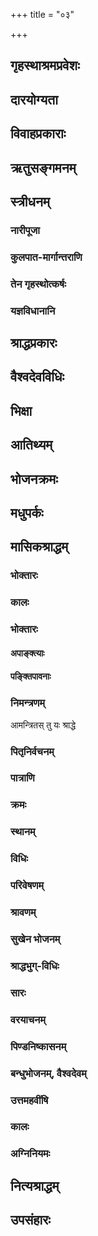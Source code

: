 +++
title = "०३"

+++

## गृहस्थाश्रमप्रवेशः
<div class="js_include " url="/kalpAntaram/smRtiH/manuH/vishvAsa_prastutiH/03/001_ShaTtriMshad-Abdika~n_charyam.md"  newLevelForH1="4" title="None" > </div>


<div class="js_include " url="/kalpAntaram/smRtiH/manuH/vishvAsa_prastutiH/03/002_vedAn_adhItya.md"  newLevelForH1="4" title="None" > </div>


<div class="js_include " url="/kalpAntaram/smRtiH/manuH/vishvAsa_prastutiH/03/003_tam_pratItam.md"  newLevelForH1="4" title="None" > </div>


<div class="js_include " url="/kalpAntaram/smRtiH/manuH/vishvAsa_prastutiH/03/004_guruNAnumataH_snAtvA.md"  newLevelForH1="4" title="None" > </div>


## दारयोग्यता
<div class="js_include " url="/kalpAntaram/smRtiH/manuH/vishvAsa_prastutiH/03/005_asapiNDA_cha.md"  newLevelForH1="4" title="None" > </div>


<div class="js_include " url="/kalpAntaram/smRtiH/manuH/vishvAsa_prastutiH/03/006_mahAnty_api.md"  newLevelForH1="4" title="None" > </div>


<div class="js_include " url="/kalpAntaram/smRtiH/manuH/vishvAsa_prastutiH/03/007_hIna-kriyan_niSh-puruSham.md"  newLevelForH1="4" title="None" > </div>


<div class="js_include " url="/kalpAntaram/smRtiH/manuH/vishvAsa_prastutiH/03/008_nodvahet_kapilAm.md"  newLevelForH1="4" title="None" > </div>


<div class="js_include " url="/kalpAntaram/smRtiH/manuH/vishvAsa_prastutiH/03/009_narxa-vRxa-nadI-nAmnIn_nA-ntya-parvata-nAmikAm.md"  newLevelForH1="4" title="None" > </div>


<div class="js_include " url="/kalpAntaram/smRtiH/manuH/vishvAsa_prastutiH/03/010_avyangAngIM_saumya-nAmnIm.md"  newLevelForH1="4" title="None" > </div>


<div class="js_include " url="/kalpAntaram/smRtiH/manuH/vishvAsa_prastutiH/03/011_yasyAs_tu.md"  newLevelForH1="4" title="None" > </div>


<div class="js_include " url="/kalpAntaram/smRtiH/manuH/vishvAsa_prastutiH/03/012_savarNAgre_dvijAtInAm.md"  newLevelForH1="4" title="None" > </div>


<div class="js_include " url="/kalpAntaram/smRtiH/manuH/vishvAsa_prastutiH/03/013_shUdraiva_bhAryA.md"  newLevelForH1="4" title="None" > </div>


<div class="js_include " url="/kalpAntaram/smRtiH/manuH/vishvAsa_prastutiH/03/014_na_brAhmaNa-xatriyayor.md"  newLevelForH1="4" title="None" > </div>


<div class="js_include " url="/kalpAntaram/smRtiH/manuH/vishvAsa_prastutiH/03/015_hInajAti-striyam_mohAd.md"  newLevelForH1="4" title="None" > </div>


<div class="js_include " url="/kalpAntaram/smRtiH/manuH/vishvAsa_prastutiH/03/016_shUdrAvedI_pataty.md"  newLevelForH1="4" title="None" > </div>


<div class="js_include " url="/kalpAntaram/smRtiH/manuH/vishvAsa_prastutiH/03/017_shUdrAM_shayanam.md"  newLevelForH1="4" title="None" > </div>


<div class="js_include " url="/kalpAntaram/smRtiH/manuH/vishvAsa_prastutiH/03/018_daiva-pitryAtitheyAni_tat-pradhAnAni.md"  newLevelForH1="4" title="None" > </div>


<div class="js_include " url="/kalpAntaram/smRtiH/manuH/vishvAsa_prastutiH/03/019_vRShalIphena-pItasya_niHshvAsopahatasya.md"  newLevelForH1="4" title="None" > </div>


## विवाहप्रकाराः
<div class="js_include " url="/kalpAntaram/smRtiH/manuH/vishvAsa_prastutiH/03/020_chaturNAm_api.md"  newLevelForH1="4" title="None" > </div>


<div class="js_include " url="/kalpAntaram/smRtiH/manuH/vishvAsa_prastutiH/03/021_brAhmo_daivas.md"  newLevelForH1="4" title="None" > </div>


<div class="js_include " url="/kalpAntaram/smRtiH/manuH/vishvAsa_prastutiH/03/022_yo_yasya.md"  newLevelForH1="4" title="None" > </div>


<div class="js_include " url="/kalpAntaram/smRtiH/manuH/vishvAsa_prastutiH/03/023_ShaD_AnupUrvyA.md"  newLevelForH1="4" title="None" > </div>


<div class="js_include " url="/kalpAntaram/smRtiH/manuH/vishvAsa_prastutiH/03/024_chaturo_brAhmaNasyAdyAn.md"  newLevelForH1="4" title="None" > </div>


<div class="js_include " url="/kalpAntaram/smRtiH/manuH/vishvAsa_prastutiH/03/025_panchAnAn_tu.md"  newLevelForH1="4" title="None" > </div>


<div class="js_include " url="/kalpAntaram/smRtiH/manuH/vishvAsa_prastutiH/03/026_pRthak_pRthag.md"  newLevelForH1="4" title="None" > </div>


<div class="js_include " url="/kalpAntaram/smRtiH/manuH/vishvAsa_prastutiH/03/027_AchChAdya_chA-rchayitvA.md"  newLevelForH1="4" title="None" > </div>


<div class="js_include " url="/kalpAntaram/smRtiH/manuH/vishvAsa_prastutiH/03/028_yajne_tu.md"  newLevelForH1="4" title="None" > </div>


<div class="js_include " url="/kalpAntaram/smRtiH/manuH/vishvAsa_prastutiH/03/029_eka~N_gomithunam.md"  newLevelForH1="4" title="None" > </div>


<div class="js_include " url="/kalpAntaram/smRtiH/manuH/vishvAsa_prastutiH/03/030_sahobhau_charatAm.md"  newLevelForH1="4" title="None" > </div>


<div class="js_include " url="/kalpAntaram/smRtiH/manuH/vishvAsa_prastutiH/03/031_jnAtibhyo_draviNam.md"  newLevelForH1="4" title="None" > </div>


<div class="js_include " url="/kalpAntaram/smRtiH/manuH/vishvAsa_prastutiH/03/032_ichChayAnyonyasaMyogaH_kanyAyAsh.md"  newLevelForH1="4" title="None" > </div>


<div class="js_include " url="/kalpAntaram/smRtiH/manuH/vishvAsa_prastutiH/03/033_hatvA_ChittvA.md"  newLevelForH1="4" title="None" > </div>


<div class="js_include " url="/kalpAntaram/smRtiH/manuH/vishvAsa_prastutiH/03/034_suptAm_mattAm.md"  newLevelForH1="4" title="None" > </div>


<div class="js_include " url="/kalpAntaram/smRtiH/manuH/vishvAsa_prastutiH/03/035_adbhir_eva.md"  newLevelForH1="4" title="None" > </div>


<div class="js_include " url="/kalpAntaram/smRtiH/manuH/vishvAsa_prastutiH/03/036_yo_yasyaiShAm.md"  newLevelForH1="4" title="None" > </div>


<div class="js_include " url="/kalpAntaram/smRtiH/manuH/vishvAsa_prastutiH/03/037_dasha_pUrvAn.md"  newLevelForH1="4" title="None" > </div>


<div class="js_include " url="/kalpAntaram/smRtiH/manuH/vishvAsa_prastutiH/03/038_daivoDhAjaH_sutash.md"  newLevelForH1="4" title="None" > </div>


<div class="js_include " url="/kalpAntaram/smRtiH/manuH/vishvAsa_prastutiH/03/039_brAhmAdiShu_vivAheShu.md"  newLevelForH1="4" title="None" > </div>


<div class="js_include " url="/kalpAntaram/smRtiH/manuH/vishvAsa_prastutiH/03/040_rUpa-sattva-guNopetA_dhanavanto.md"  newLevelForH1="4" title="None" > </div>


<div class="js_include " url="/kalpAntaram/smRtiH/manuH/vishvAsa_prastutiH/03/041_itareShu_tu.md"  newLevelForH1="4" title="None" > </div>


<div class="js_include " url="/kalpAntaram/smRtiH/manuH/vishvAsa_prastutiH/03/042_aninditaiH_strIvivAhair.md"  newLevelForH1="4" title="None" > </div>


<div class="js_include " url="/kalpAntaram/smRtiH/manuH/vishvAsa_prastutiH/03/043_pANigrahaNasaMskAraH_sa-varNAsUpadishyate.md"  newLevelForH1="4" title="None" > </div>


<div class="js_include " url="/kalpAntaram/smRtiH/manuH/vishvAsa_prastutiH/03/044_sharaH_xatriyayA.md"  newLevelForH1="4" title="None" > </div>


## ऋतुसङ्गमनम्
<div class="js_include " url="/kalpAntaram/smRtiH/manuH/vishvAsa_prastutiH/03/045_RtukAlAbhigAmI_syAt.md"  newLevelForH1="4" title="None" > </div>


<div class="js_include " url="/kalpAntaram/smRtiH/manuH/vishvAsa_prastutiH/03/046_RtuH_svAbhAvikaH.md"  newLevelForH1="4" title="None" > </div>


<div class="js_include " url="/kalpAntaram/smRtiH/manuH/vishvAsa_prastutiH/03/047_tAsAm_AdyAsh.md"  newLevelForH1="4" title="None" > </div>


<div class="js_include " url="/kalpAntaram/smRtiH/manuH/vishvAsa_prastutiH/03/048_yugmAsu_putrA.md"  newLevelForH1="4" title="None" > </div>


<div class="js_include " url="/kalpAntaram/smRtiH/manuH/vishvAsa_prastutiH/03/049_pumAn_puMso.md"  newLevelForH1="4" title="None" > </div>


<div class="js_include " url="/kalpAntaram/smRtiH/manuH/vishvAsa_prastutiH/03/050_nindyAsv_aShTAsu.md"  newLevelForH1="4" title="None" > </div>


## स्त्रीधनम्
<div class="js_include " url="/kalpAntaram/smRtiH/manuH/vishvAsa_prastutiH/03/051_na_kanyAyAH.md"  newLevelForH1="4" title="None" > </div>


<div class="js_include " url="/kalpAntaram/smRtiH/manuH/vishvAsa_prastutiH/03/052_strIdhanAni_tu.md"  newLevelForH1="4" title="None" > </div>


<div class="js_include " url="/kalpAntaram/smRtiH/manuH/vishvAsa_prastutiH/03/053_ArShe_gomithunam.md"  newLevelForH1="4" title="None" > </div>


<div class="js_include " url="/kalpAntaram/smRtiH/manuH/vishvAsa_prastutiH/03/054_yAsAn_nAdadate.md"  newLevelForH1="4" title="None" > </div>


### नारीपूजा
<div class="js_include " url="/kalpAntaram/smRtiH/manuH/vishvAsa_prastutiH/03/055_pitRbhir_bhrAtRbhish.md"  newLevelForH1="4" title="None" > </div>


<div class="js_include " url="/kalpAntaram/smRtiH/manuH/vishvAsa_prastutiH/03/056_yatra_nAryas.md"  newLevelForH1="4" title="None" > </div>


<div class="js_include " url="/kalpAntaram/smRtiH/manuH/vishvAsa_prastutiH/03/057_10.md"  newLevelForH1="4" title="None" > </div>


<div class="js_include " url="/kalpAntaram/smRtiH/manuH/vishvAsa_prastutiH/03/058_jAmayo_yAni.md"  newLevelForH1="4" title="None" > </div>


<div class="js_include " url="/kalpAntaram/smRtiH/manuH/vishvAsa_prastutiH/03/059_tasmAd_etAH.md"  newLevelForH1="4" title="None" > </div>


<div class="js_include " url="/kalpAntaram/smRtiH/manuH/vishvAsa_prastutiH/03/060_santuShTo_bhAryayA.md"  newLevelForH1="4" title="None" > </div>


<div class="js_include " url="/kalpAntaram/smRtiH/manuH/vishvAsa_prastutiH/03/061_yadi_hi.md"  newLevelForH1="4" title="None" > </div>


<div class="js_include " url="/kalpAntaram/smRtiH/manuH/vishvAsa_prastutiH/03/062_striyAn_tu.md"  newLevelForH1="4" title="None" > </div>


### कुलपात-मार्गान्तराणि
<div class="js_include " url="/kalpAntaram/smRtiH/manuH/vishvAsa_prastutiH/03/063_ku-vivAhaiH_kriyA-lopair.md"  newLevelForH1="4" title="None" > </div>


<div class="js_include " url="/kalpAntaram/smRtiH/manuH/vishvAsa_prastutiH/03/064_shilpena_vyavahAreNa.md"  newLevelForH1="4" title="None" > </div>


<div class="js_include " url="/kalpAntaram/smRtiH/manuH/vishvAsa_prastutiH/03/065_ayAjyayAjanaish_chaiva.md"  newLevelForH1="4" title="None" > </div>


<div class="js_include " url="/kalpAntaram/smRtiH/manuH/vishvAsa_prastutiH/03/066_mantratas_tu.md"  newLevelForH1="4" title="None" > </div>


<div class="js_include " url="/kalpAntaram/smRtiH/manuH/vishvAsa_prastutiH/03/067_itaH_shlokasankhyAbhedo.md"  newLevelForH1="4" title="None" > </div>


<div class="js_include " url="/kalpAntaram/smRtiH/manuH/vishvAsa_prastutiH/03/068_pancha_sUnA.md"  newLevelForH1="4" title="None" > </div>


<div class="js_include " url="/kalpAntaram/smRtiH/manuH/vishvAsa_prastutiH/03/069_tAsA~N_krameNa.md"  newLevelForH1="4" title="None" > </div>


<div class="js_include " url="/kalpAntaram/smRtiH/manuH/vishvAsa_prastutiH/03/070_adhyApanam_brahmayajnaH.md"  newLevelForH1="4" title="None" > </div>


<div class="js_include " url="/kalpAntaram/smRtiH/manuH/vishvAsa_prastutiH/03/071_panchaitAn_yo.md"  newLevelForH1="4" title="None" > </div>


<div class="js_include " url="/kalpAntaram/smRtiH/manuH/vishvAsa_prastutiH/03/072_devatAtithi-bhRtyAnAm_pitRRNAm.md"  newLevelForH1="4" title="None" > </div>


<div class="js_include " url="/kalpAntaram/smRtiH/manuH/vishvAsa_prastutiH/03/073_ahuta~n_cha.md"  newLevelForH1="4" title="None" > </div>


<div class="js_include " url="/kalpAntaram/smRtiH/manuH/vishvAsa_prastutiH/03/074_japo.ahuto.md"  newLevelForH1="4" title="None" > </div>


<div class="js_include " url="/kalpAntaram/smRtiH/manuH/vishvAsa_prastutiH/03/075_svAdhyAye_nityayuktaH.md"  newLevelForH1="4" title="None" > </div>


### तेन गृहस्थोत्कर्षः
<div class="js_include " url="/kalpAntaram/smRtiH/manuH/vishvAsa_prastutiH/03/076_agnau_prAstAhutiH.md"  newLevelForH1="4" title="None" > </div>


<div class="js_include " url="/kalpAntaram/smRtiH/manuH/vishvAsa_prastutiH/03/077_yathA_vAyum.md"  newLevelForH1="4" title="None" > </div>


<div class="js_include " url="/kalpAntaram/smRtiH/manuH/vishvAsa_prastutiH/03/078_yasmAt_trayo.md"  newLevelForH1="4" title="None" > </div>


<div class="js_include " url="/kalpAntaram/smRtiH/manuH/vishvAsa_prastutiH/03/079_sa_sandhAryaH.md"  newLevelForH1="4" title="None" > </div>


### यज्ञविधानानि
<div class="js_include " url="/kalpAntaram/smRtiH/manuH/vishvAsa_prastutiH/03/080_RShayaH_pitaro.md"  newLevelForH1="4" title="None" > </div>


<div class="js_include " url="/kalpAntaram/smRtiH/manuH/vishvAsa_prastutiH/03/081_svAdhyAyenA-rchayetarShIn_homair.md"  newLevelForH1="4" title="None" > </div>


## श्राद्धप्रकारः
<div class="js_include " url="/kalpAntaram/smRtiH/manuH/vishvAsa_prastutiH/03/082_kuryAd_ahar-ahaH.md"  newLevelForH1="4" title="None" > </div>


<div class="js_include " url="/kalpAntaram/smRtiH/manuH/vishvAsa_prastutiH/03/083_ekam_apy.md"  newLevelForH1="4" title="None" > </div>


## वैश्वदेवविधिः
<div class="js_include " url="/kalpAntaram/smRtiH/manuH/vishvAsa_prastutiH/03/084_vaishvadevasya_siddhasya.md"  newLevelForH1="4" title="None" > </div>


<div class="js_include " url="/kalpAntaram/smRtiH/manuH/vishvAsa_prastutiH/03/085_agneH_somasya.md"  newLevelForH1="4" title="None" > </div>


<div class="js_include " url="/kalpAntaram/smRtiH/manuH/vishvAsa_prastutiH/03/086_kuhvai_chaivA-numatyai.md"  newLevelForH1="4" title="None" > </div>


<div class="js_include " url="/kalpAntaram/smRtiH/manuH/vishvAsa_prastutiH/03/087_evaM_samyag.md"  newLevelForH1="4" title="None" > </div>


<div class="js_include " url="/kalpAntaram/smRtiH/manuH/vishvAsa_prastutiH/03/088_marudbhya_iti.md"  newLevelForH1="4" title="None" > </div>


<div class="js_include " url="/kalpAntaram/smRtiH/manuH/vishvAsa_prastutiH/03/089_uchChIrShake_shriyai.md"  newLevelForH1="4" title="None" > </div>


<div class="js_include " url="/kalpAntaram/smRtiH/manuH/vishvAsa_prastutiH/03/090_vishvebhyash_chaiva.md"  newLevelForH1="4" title="None" > </div>


<div class="js_include " url="/kalpAntaram/smRtiH/manuH/vishvAsa_prastutiH/03/091_pRShThavAstuni_kurvIta.md"  newLevelForH1="4" title="None" > </div>


<div class="js_include " url="/kalpAntaram/smRtiH/manuH/vishvAsa_prastutiH/03/092_shUnA~n_cha.md"  newLevelForH1="4" title="None" > </div>


<div class="js_include " url="/kalpAntaram/smRtiH/manuH/vishvAsa_prastutiH/03/093_evaM_yaH.md"  newLevelForH1="4" title="None" > </div>


## भिक्षा
<div class="js_include " url="/kalpAntaram/smRtiH/manuH/vishvAsa_prastutiH/03/094_kRtvaitad_balikarmaivam.md"  newLevelForH1="4" title="None" > </div>


<div class="js_include " url="/kalpAntaram/smRtiH/manuH/vishvAsa_prastutiH/03/095_yat_puNyaphalam.md"  newLevelForH1="4" title="None" > </div>


<div class="js_include " url="/kalpAntaram/smRtiH/manuH/vishvAsa_prastutiH/03/096_bhixAm_apy.md"  newLevelForH1="4" title="None" > </div>


<div class="js_include " url="/kalpAntaram/smRtiH/manuH/vishvAsa_prastutiH/03/097_nashyanti_havya-kavyAni.md"  newLevelForH1="4" title="None" > </div>


<div class="js_include " url="/kalpAntaram/smRtiH/manuH/vishvAsa_prastutiH/03/098_vidyA-tapaH-samRddheShu_hutam.md"  newLevelForH1="4" title="None" > </div>


<div class="js_include " url="/kalpAntaram/smRtiH/manuH/vishvAsa_prastutiH/03/099_samprAptAya_tv.md"  newLevelForH1="4" title="None" > </div>


<div class="js_include " url="/kalpAntaram/smRtiH/manuH/vishvAsa_prastutiH/03/100_shilAn_apy.md"  newLevelForH1="4" title="None" > </div>


<div class="js_include " url="/kalpAntaram/smRtiH/manuH/vishvAsa_prastutiH/03/101_tRNAni_bhUmir.md"  newLevelForH1="4" title="None" > </div>


## आतिथ्यम्
<div class="js_include " url="/kalpAntaram/smRtiH/manuH/vishvAsa_prastutiH/03/102_ekarAtran_tu.md"  newLevelForH1="4" title="None" > </div>


<div class="js_include " url="/kalpAntaram/smRtiH/manuH/vishvAsa_prastutiH/03/103_naikagrAmINam_atithim.md"  newLevelForH1="4" title="None" > </div>


<div class="js_include " url="/kalpAntaram/smRtiH/manuH/vishvAsa_prastutiH/03/104_upAsate_ye.md"  newLevelForH1="4" title="None" > </div>


<div class="js_include " url="/kalpAntaram/smRtiH/manuH/vishvAsa_prastutiH/03/105_apraNodyo.atithiH.md"  newLevelForH1="4" title="None" > </div>


<div class="js_include " url="/kalpAntaram/smRtiH/manuH/vishvAsa_prastutiH/03/106_na_vai.md"  newLevelForH1="4" title="None" > </div>


<div class="js_include " url="/kalpAntaram/smRtiH/manuH/vishvAsa_prastutiH/03/107_AsanAvasathau_shayyAm.md"  newLevelForH1="4" title="None" > </div>


<div class="js_include " url="/kalpAntaram/smRtiH/manuH/vishvAsa_prastutiH/03/108_vaishvadeve_tu.md"  newLevelForH1="4" title="None" > </div>


<div class="js_include " url="/kalpAntaram/smRtiH/manuH/vishvAsa_prastutiH/03/109_na_bhojanArtham.md"  newLevelForH1="4" title="None" > </div>


<div class="js_include " url="/kalpAntaram/smRtiH/manuH/vishvAsa_prastutiH/03/110_na_brAhmaNasya.md"  newLevelForH1="4" title="None" > </div>


<div class="js_include " url="/kalpAntaram/smRtiH/manuH/vishvAsa_prastutiH/03/111_yadi_tv.md"  newLevelForH1="4" title="None" > </div>


<div class="js_include " url="/kalpAntaram/smRtiH/manuH/vishvAsa_prastutiH/03/112_vaishya-shUdrAv_api.md"  newLevelForH1="4" title="None" > </div>


## भोजनक्रमः
<div class="js_include " url="/kalpAntaram/smRtiH/manuH/vishvAsa_prastutiH/03/113_itarAn_api.md"  newLevelForH1="4" title="None" > </div>


<div class="js_include " url="/kalpAntaram/smRtiH/manuH/vishvAsa_prastutiH/03/114_suvAsinIH_kumArIsh.md"  newLevelForH1="4" title="None" > </div>


<div class="js_include " url="/kalpAntaram/smRtiH/manuH/vishvAsa_prastutiH/03/115_adattvA_tu.md"  newLevelForH1="4" title="None" > </div>


<div class="js_include " url="/kalpAntaram/smRtiH/manuH/vishvAsa_prastutiH/03/116_bhuktavatsv_atha.md"  newLevelForH1="4" title="None" > </div>


<div class="js_include " url="/kalpAntaram/smRtiH/manuH/vishvAsa_prastutiH/03/117_devAn_RShIn.md"  newLevelForH1="4" title="None" > </div>


<div class="js_include " url="/kalpAntaram/smRtiH/manuH/vishvAsa_prastutiH/03/118_aghaM_sa.md"  newLevelForH1="4" title="None" > </div>


## मधुपर्कः
<div class="js_include " url="/kalpAntaram/smRtiH/manuH/vishvAsa_prastutiH/03/119_rAjartvik-snAtaka-gurUn_priya-shvashura-mAtulAn.md"  newLevelForH1="4" title="None" > </div>


<div class="js_include " url="/kalpAntaram/smRtiH/manuH/vishvAsa_prastutiH/03/120_rAjA_cha.md"  newLevelForH1="4" title="None" > </div>


<div class="js_include " url="/kalpAntaram/smRtiH/manuH/vishvAsa_prastutiH/03/121_sAyan_tv.md"  newLevelForH1="4" title="None" > </div>


## मासिकश्राद्धम्
<div class="js_include " url="/kalpAntaram/smRtiH/manuH/vishvAsa_prastutiH/03/122_pitRyajnan_tu.md"  newLevelForH1="4" title="None" > </div>


<div class="js_include " url="/kalpAntaram/smRtiH/manuH/vishvAsa_prastutiH/03/123_pitRRNAm_mAsikam.md"  newLevelForH1="4" title="None" > </div>


### भोक्तारः
<div class="js_include " url="/kalpAntaram/smRtiH/manuH/vishvAsa_prastutiH/03/124_tatra_ye.md"  newLevelForH1="4" title="None" > </div>


<div class="js_include " url="/kalpAntaram/smRtiH/manuH/vishvAsa_prastutiH/03/125_dvau_daive.md"  newLevelForH1="4" title="None" > </div>


<div class="js_include " url="/kalpAntaram/smRtiH/manuH/vishvAsa_prastutiH/03/126_satkriyAn_desha-kAlau.md"  newLevelForH1="4" title="None" > </div>


### कालः
<div class="js_include " url="/kalpAntaram/smRtiH/manuH/vishvAsa_prastutiH/03/127_prathitA_pretakRtyaiShA.md"  newLevelForH1="4" title="None" > </div>


### भोक्तारः
<div class="js_include " url="/kalpAntaram/smRtiH/manuH/vishvAsa_prastutiH/03/128_shrotriyAyaiva_deyAni.md"  newLevelForH1="4" title="None" > </div>


<div class="js_include " url="/kalpAntaram/smRtiH/manuH/vishvAsa_prastutiH/03/129_ekaikam_api.md"  newLevelForH1="4" title="None" > </div>


<div class="js_include " url="/kalpAntaram/smRtiH/manuH/vishvAsa_prastutiH/03/130_dUrAd_eva.md"  newLevelForH1="4" title="None" > </div>


<div class="js_include " url="/kalpAntaram/smRtiH/manuH/vishvAsa_prastutiH/03/131_sahasraM_hi.md"  newLevelForH1="4" title="None" > </div>


<div class="js_include " url="/kalpAntaram/smRtiH/manuH/vishvAsa_prastutiH/03/132_jnAnotkRShTAya_deyAni.md"  newLevelForH1="4" title="None" > </div>


<div class="js_include " url="/kalpAntaram/smRtiH/manuH/vishvAsa_prastutiH/03/133_yAvato_grasate.md"  newLevelForH1="4" title="None" > </div>


<div class="js_include " url="/kalpAntaram/smRtiH/manuH/vishvAsa_prastutiH/03/134_jnAnaniShThA_dvijAH.md"  newLevelForH1="4" title="None" > </div>


<div class="js_include " url="/kalpAntaram/smRtiH/manuH/vishvAsa_prastutiH/03/135_jnAnaniShTheShu_kavyAni.md"  newLevelForH1="4" title="None" > </div>


<div class="js_include " url="/kalpAntaram/smRtiH/manuH/vishvAsa_prastutiH/03/136_ashrotriyaH_pitA.md"  newLevelForH1="4" title="None" > </div>


<div class="js_include " url="/kalpAntaram/smRtiH/manuH/vishvAsa_prastutiH/03/137_jyAyAMsam_anayor.md"  newLevelForH1="4" title="None" > </div>


<div class="js_include " url="/kalpAntaram/smRtiH/manuH/vishvAsa_prastutiH/03/138_na_shrAddhe.md"  newLevelForH1="4" title="None" > </div>


<div class="js_include " url="/kalpAntaram/smRtiH/manuH/vishvAsa_prastutiH/03/139_yasya_mitra-pradhAnAni.md"  newLevelForH1="4" title="None" > </div>


<div class="js_include " url="/kalpAntaram/smRtiH/manuH/vishvAsa_prastutiH/03/140_yaH_sangatAni.md"  newLevelForH1="4" title="None" > </div>


<div class="js_include " url="/kalpAntaram/smRtiH/manuH/vishvAsa_prastutiH/03/141_sambhojAni_sAbhihitA.md"  newLevelForH1="4" title="None" > </div>


<div class="js_include " url="/kalpAntaram/smRtiH/manuH/vishvAsa_prastutiH/03/142_yatheriNe_bIjam.md"  newLevelForH1="4" title="None" > </div>


<div class="js_include " url="/kalpAntaram/smRtiH/manuH/vishvAsa_prastutiH/03/143_dAtRRn_pratigrahItRRMsh.md"  newLevelForH1="4" title="None" > </div>


<div class="js_include " url="/kalpAntaram/smRtiH/manuH/vishvAsa_prastutiH/03/144_kAmaM_shrAddhe.md"  newLevelForH1="4" title="None" > </div>


<div class="js_include " url="/kalpAntaram/smRtiH/manuH/vishvAsa_prastutiH/03/145_yatnena_bhojayech.md"  newLevelForH1="4" title="None" > </div>


<div class="js_include " url="/kalpAntaram/smRtiH/manuH/vishvAsa_prastutiH/03/146_eShAm_anyatamo.md"  newLevelForH1="4" title="None" > </div>


<div class="js_include " url="/kalpAntaram/smRtiH/manuH/vishvAsa_prastutiH/03/147_eSha_vai.md"  newLevelForH1="4" title="None" > </div>


<div class="js_include " url="/kalpAntaram/smRtiH/manuH/vishvAsa_prastutiH/03/148_mAtAmaham_mAtulam.md"  newLevelForH1="4" title="None" > </div>


<div class="js_include " url="/kalpAntaram/smRtiH/manuH/vishvAsa_prastutiH/03/149_na_brAhmaNam.md"  newLevelForH1="4" title="None" > </div>


#### अपाङ्क्त्याः
<div class="js_include " url="/kalpAntaram/smRtiH/manuH/vishvAsa_prastutiH/03/150_ye_stena-patita-klIbA.md"  newLevelForH1="4" title="None" > </div>


<div class="js_include " url="/kalpAntaram/smRtiH/manuH/vishvAsa_prastutiH/03/151_jaTila~n_chA-nadhIyAnam.md"  newLevelForH1="4" title="None" > </div>


<div class="js_include " url="/kalpAntaram/smRtiH/manuH/vishvAsa_prastutiH/03/152_chikitsakAn_devalakAn.md"  newLevelForH1="4" title="None" > </div>


<div class="js_include " url="/kalpAntaram/smRtiH/manuH/vishvAsa_prastutiH/03/153_preShyo_grAmasya.md"  newLevelForH1="4" title="None" > </div>


<div class="js_include " url="/kalpAntaram/smRtiH/manuH/vishvAsa_prastutiH/03/154_yaxmI_cha.md"  newLevelForH1="4" title="None" > </div>


<div class="js_include " url="/kalpAntaram/smRtiH/manuH/vishvAsa_prastutiH/03/155_kushIlavo.avakIrNI.md"  newLevelForH1="4" title="None" > </div>


<div class="js_include " url="/kalpAntaram/smRtiH/manuH/vishvAsa_prastutiH/03/156_bhRtakAdhyApako_yash.md"  newLevelForH1="4" title="None" > </div>


<div class="js_include " url="/kalpAntaram/smRtiH/manuH/vishvAsa_prastutiH/03/157_akAraNe_parityaktA.md"  newLevelForH1="4" title="None" > </div>


<div class="js_include " url="/kalpAntaram/smRtiH/manuH/vishvAsa_prastutiH/03/158_agAradAhI_garadaH.md"  newLevelForH1="4" title="None" > </div>


<div class="js_include " url="/kalpAntaram/smRtiH/manuH/vishvAsa_prastutiH/03/159_pitrA_vivadamAnash.md"  newLevelForH1="4" title="None" > </div>


<div class="js_include " url="/kalpAntaram/smRtiH/manuH/vishvAsa_prastutiH/03/160_dhanuH-sharANA~N_kartA.md"  newLevelForH1="4" title="None" > </div>


<div class="js_include " url="/kalpAntaram/smRtiH/manuH/vishvAsa_prastutiH/03/161_bhrAmarI_ganDamAlI.md"  newLevelForH1="4" title="None" > </div>


<div class="js_include " url="/kalpAntaram/smRtiH/manuH/vishvAsa_prastutiH/03/162_hasti-go--shvoShTradamako_naxatrair.md"  newLevelForH1="4" title="None" > </div>


<div class="js_include " url="/kalpAntaram/smRtiH/manuH/vishvAsa_prastutiH/03/163_srotasAm_bhedako.md"  newLevelForH1="4" title="None" > </div>


<div class="js_include " url="/kalpAntaram/smRtiH/manuH/vishvAsa_prastutiH/03/164_shvakrIDI_shyenajIvI.md"  newLevelForH1="4" title="None" > </div>


<div class="js_include " url="/kalpAntaram/smRtiH/manuH/vishvAsa_prastutiH/03/165_AchAra-hInaH_klIbash.md"  newLevelForH1="4" title="None" > </div>


<div class="js_include " url="/kalpAntaram/smRtiH/manuH/vishvAsa_prastutiH/03/166_aurabhriko_mAhiShikaH.md"  newLevelForH1="4" title="None" > </div>


<div class="js_include " url="/kalpAntaram/smRtiH/manuH/vishvAsa_prastutiH/03/167_etAn_vigarhitAchArAn.md"  newLevelForH1="4" title="None" > </div>


<div class="js_include " url="/kalpAntaram/smRtiH/manuH/vishvAsa_prastutiH/03/168_brAhmaNo_tv.md"  newLevelForH1="4" title="None" > </div>


<div class="js_include " url="/kalpAntaram/smRtiH/manuH/vishvAsa_prastutiH/03/169_apAnktadAne_yo.md"  newLevelForH1="4" title="None" > </div>


<div class="js_include " url="/kalpAntaram/smRtiH/manuH/vishvAsa_prastutiH/03/170_avratair_yad.md"  newLevelForH1="4" title="None" > </div>


<div class="js_include " url="/kalpAntaram/smRtiH/manuH/vishvAsa_prastutiH/03/171_dArAgnihotrasaMyoga~N_kurute.md"  newLevelForH1="4" title="None" > </div>


<div class="js_include " url="/kalpAntaram/smRtiH/manuH/vishvAsa_prastutiH/03/172_parivittiH_parivettA.md"  newLevelForH1="4" title="None" > </div>


<div class="js_include " url="/kalpAntaram/smRtiH/manuH/vishvAsa_prastutiH/03/173_bhrAtur_mRtasya.md"  newLevelForH1="4" title="None" > </div>


<div class="js_include " url="/kalpAntaram/smRtiH/manuH/vishvAsa_prastutiH/03/174_paradAreShu_jAyete.md"  newLevelForH1="4" title="None" > </div>


<div class="js_include " url="/kalpAntaram/smRtiH/manuH/vishvAsa_prastutiH/03/175_tau_tu.md"  newLevelForH1="4" title="None" > </div>


<div class="js_include " url="/kalpAntaram/smRtiH/manuH/vishvAsa_prastutiH/03/176_apAnktyo_yAvataH.md"  newLevelForH1="4" title="None" > </div>


<div class="js_include " url="/kalpAntaram/smRtiH/manuH/vishvAsa_prastutiH/03/177_vIxyA-ndho_navateH.md"  newLevelForH1="4" title="None" > </div>


<div class="js_include " url="/kalpAntaram/smRtiH/manuH/vishvAsa_prastutiH/03/168_yAvataH_saMspRshed.md"  newLevelForH1="4" title="None" > </div>


<div class="js_include " url="/kalpAntaram/smRtiH/manuH/vishvAsa_prastutiH/03/179_vedavich_chA-pi.md"  newLevelForH1="4" title="None" > </div>


<div class="js_include " url="/kalpAntaram/smRtiH/manuH/vishvAsa_prastutiH/03/180_somavikrayiNe_viShThA.md"  newLevelForH1="4" title="None" > </div>


<div class="js_include " url="/kalpAntaram/smRtiH/manuH/vishvAsa_prastutiH/03/181_yat_tu.md"  newLevelForH1="4" title="None" > </div>


<div class="js_include " url="/kalpAntaram/smRtiH/manuH/vishvAsa_prastutiH/03/182_itareShu_tv.md"  newLevelForH1="4" title="None" > </div>


#### पङ्क्तिपावनाः
<div class="js_include " url="/kalpAntaram/smRtiH/manuH/vishvAsa_prastutiH/03/183_apAnktyopahatA_panktiH.md"  newLevelForH1="4" title="None" > </div>


<div class="js_include " url="/kalpAntaram/smRtiH/manuH/vishvAsa_prastutiH/03/184_agryAH_sarveShu.md"  newLevelForH1="4" title="None" > </div>


<div class="js_include " url="/kalpAntaram/smRtiH/manuH/vishvAsa_prastutiH/03/185_triNAchiketaH_panchAgnis.md"  newLevelForH1="4" title="None" > </div>



<div class="js_include " url="/kalpAntaram/smRtiH/manuH/vishvAsa_prastutiH/03/186_vedArtha-vit_pravaktA.md"  newLevelForH1="4" title="None" > </div>


### निमन्त्रणम्
<div class="js_include " url="/kalpAntaram/smRtiH/manuH/vishvAsa_prastutiH/03/187_pUrvedyur_aparedyur.md"  newLevelForH1="4" title="None" > </div>


<div class="js_include " url="/kalpAntaram/smRtiH/manuH/vishvAsa_prastutiH/03/188_nimantrito_dvijaH.md"  newLevelForH1="4" title="None" > </div>


<div class="js_include " url="/kalpAntaram/smRtiH/manuH/vishvAsa_prastutiH/03/189_nimantritAn_hi.md"  newLevelForH1="4" title="None" > </div>


<div class="js_include " url="/kalpAntaram/smRtiH/manuH/vishvAsa_prastutiH/03/190_ketitas_tu.md"  newLevelForH1="4" title="None" > </div>


 आमन्त्रितस् तु यः श्राद्धे  
<div class="js_include " url="/kalpAntaram/smRtiH/manuH/vishvAsa_prastutiH/03/191_vRshalyA_saha.md"  newLevelForH1="4" title="None" > </div>


<div class="js_include " url="/kalpAntaram/smRtiH/manuH/vishvAsa_prastutiH/03/192_akrodhanAH_shaucha-parAH.md"  newLevelForH1="4" title="None" > </div>


### पितृनिर्वचनम्
<div class="js_include " url="/kalpAntaram/smRtiH/manuH/vishvAsa_prastutiH/03/193_yasmAd_utpattir.md"  newLevelForH1="4" title="None" > </div>


<div class="js_include " url="/kalpAntaram/smRtiH/manuH/vishvAsa_prastutiH/03/194_manor_hairaNyagarbhasya.md"  newLevelForH1="4" title="None" > </div>


<div class="js_include " url="/kalpAntaram/smRtiH/manuH/vishvAsa_prastutiH/03/195_virAT-sutAH_somasadaH.md"  newLevelForH1="4" title="None" > </div>


<div class="js_include " url="/kalpAntaram/smRtiH/manuH/vishvAsa_prastutiH/03/196_daitya-dAnava-yaxANA~N_gandharvoraga-raxasAm.md"  newLevelForH1="4" title="None" > </div>


<div class="js_include " url="/kalpAntaram/smRtiH/manuH/vishvAsa_prastutiH/03/197_somapA_nAma.md"  newLevelForH1="4" title="None" > </div>


<div class="js_include " url="/kalpAntaram/smRtiH/manuH/vishvAsa_prastutiH/03/198_somapAs_tu.md"  newLevelForH1="4" title="None" > </div>


<div class="js_include " url="/kalpAntaram/smRtiH/manuH/vishvAsa_prastutiH/03/199_agnidagdhAnagnidagdhAn_kAvyAn.md"  newLevelForH1="4" title="None" > </div>


<div class="js_include " url="/kalpAntaram/smRtiH/manuH/vishvAsa_prastutiH/03/200_ya_ete.md"  newLevelForH1="4" title="None" > </div>


<div class="js_include " url="/kalpAntaram/smRtiH/manuH/vishvAsa_prastutiH/03/201_RShibhyaH_pitaro.md"  newLevelForH1="4" title="None" > </div>


### पात्राणि
<div class="js_include " url="/kalpAntaram/smRtiH/manuH/vishvAsa_prastutiH/03/202_rAjatair_bhAjanair.md"  newLevelForH1="4" title="None" > </div>


### क्रमः
<div class="js_include " url="/kalpAntaram/smRtiH/manuH/vishvAsa_prastutiH/03/203_daivakAryAd_dvijAtInAm.md"  newLevelForH1="4" title="None" > </div>


<div class="js_include " url="/kalpAntaram/smRtiH/manuH/vishvAsa_prastutiH/03/204_teShAm_AraxabhUtam.md"  newLevelForH1="4" title="None" > </div>


<div class="js_include " url="/kalpAntaram/smRtiH/manuH/vishvAsa_prastutiH/03/205_daivAdyantan_tad.md"  newLevelForH1="4" title="None" > </div>


### स्थानम्
<div class="js_include " url="/kalpAntaram/smRtiH/manuH/vishvAsa_prastutiH/03/206_shuchin_desham.md"  newLevelForH1="4" title="None" > </div>


<div class="js_include " url="/kalpAntaram/smRtiH/manuH/vishvAsa_prastutiH/03/207_avakAsheShu_choxeShu.md"  newLevelForH1="4" title="None" > </div>


<div class="js_include " url="/kalpAntaram/smRtiH/manuH/vishvAsa_prastutiH/03/208_AsaneShUpakLLipteShu_barhiShmatsu.md"  newLevelForH1="4" title="None" > </div>


<div class="js_include " url="/kalpAntaram/smRtiH/manuH/vishvAsa_prastutiH/03/209_upaveshya_tu.md"  newLevelForH1="4" title="None" > </div>


### विधिः
<div class="js_include " url="/kalpAntaram/smRtiH/manuH/vishvAsa_prastutiH/03/210_teShAm_udakam.md"  newLevelForH1="4" title="None" > </div>


<div class="js_include " url="/kalpAntaram/smRtiH/manuH/vishvAsa_prastutiH/03/211_agneH_soma-yamAbhyAm.md"  newLevelForH1="4" title="None" > </div>


<div class="js_include " url="/kalpAntaram/smRtiH/manuH/vishvAsa_prastutiH/03/212_agny-abhAve_tu.md"  newLevelForH1="4" title="None" > </div>


<div class="js_include " url="/kalpAntaram/smRtiH/manuH/vishvAsa_prastutiH/03/213_akrodhanAn_su-prasAdAn.md"  newLevelForH1="4" title="None" > </div>


<div class="js_include " url="/kalpAntaram/smRtiH/manuH/vishvAsa_prastutiH/03/214_apasavyam_agnau.md"  newLevelForH1="4" title="None" > </div>


<div class="js_include " url="/kalpAntaram/smRtiH/manuH/vishvAsa_prastutiH/03/215_trIMs_tu.md"  newLevelForH1="4" title="None" > </div>


<div class="js_include " url="/kalpAntaram/smRtiH/manuH/vishvAsa_prastutiH/03/216_nyupya_piNDAMs.md"  newLevelForH1="4" title="None" > </div>


<div class="js_include " url="/kalpAntaram/smRtiH/manuH/vishvAsa_prastutiH/03/217_AchamyodakparAvRtya_trir.md"  newLevelForH1="4" title="None" > </div>


<div class="js_include " url="/kalpAntaram/smRtiH/manuH/vishvAsa_prastutiH/03/218_udakan_ninayech.md"  newLevelForH1="4" title="None" > </div>


<div class="js_include " url="/kalpAntaram/smRtiH/manuH/vishvAsa_prastutiH/03/219_piNDebhyas_tv.md"  newLevelForH1="4" title="None" > </div>


<div class="js_include " url="/kalpAntaram/smRtiH/manuH/vishvAsa_prastutiH/03/220_dhriyamANe_tu.md"  newLevelForH1="4" title="None" > </div>


<div class="js_include " url="/kalpAntaram/smRtiH/manuH/vishvAsa_prastutiH/03/221_pitA_yasya.md"  newLevelForH1="4" title="None" > </div>


<div class="js_include " url="/kalpAntaram/smRtiH/manuH/vishvAsa_prastutiH/03/222_pitAmaho_vA.md"  newLevelForH1="4" title="None" > </div>


<div class="js_include " url="/kalpAntaram/smRtiH/manuH/vishvAsa_prastutiH/03/223_teShAn_dattvA.md"  newLevelForH1="4" title="None" > </div>


<div class="js_include " url="/kalpAntaram/smRtiH/manuH/vishvAsa_prastutiH/03/224_pANibhyAn_tUpasangRhya.md"  newLevelForH1="4" title="None" > </div>


<div class="js_include " url="/kalpAntaram/smRtiH/manuH/vishvAsa_prastutiH/03/225_ubhayor_hastayor.md"  newLevelForH1="4" title="None" > </div>


### परिवेषणम्
<div class="js_include " url="/kalpAntaram/smRtiH/manuH/vishvAsa_prastutiH/03/226_guNAMsh_cha.md"  newLevelForH1="4" title="None" > </div>


<div class="js_include " url="/kalpAntaram/smRtiH/manuH/vishvAsa_prastutiH/03/227_bhaxyam_bhojyam.md"  newLevelForH1="4" title="None" > </div>


<div class="js_include " url="/kalpAntaram/smRtiH/manuH/vishvAsa_prastutiH/03/228_upanIya_tu.md"  newLevelForH1="4" title="None" > </div>


<div class="js_include " url="/kalpAntaram/smRtiH/manuH/vishvAsa_prastutiH/03/229_nA-sram_ApAtayej.md"  newLevelForH1="4" title="None" > </div>


<div class="js_include " url="/kalpAntaram/smRtiH/manuH/vishvAsa_prastutiH/03/230_asra~N_gamayati.md"  newLevelForH1="4" title="None" > </div>


<div class="js_include " url="/kalpAntaram/smRtiH/manuH/vishvAsa_prastutiH/03/231_yad_yad.md"  newLevelForH1="4" title="None" > </div>


### श्रावणम्
<div class="js_include " url="/kalpAntaram/smRtiH/manuH/vishvAsa_prastutiH/03/232_svAdhyAyaM_shrAvayet.md"  newLevelForH1="4" title="None" > </div>


### सुखेन भोजनम्
<div class="js_include " url="/kalpAntaram/smRtiH/manuH/vishvAsa_prastutiH/03/233_harShayed_brAhmaNAMs.md"  newLevelForH1="4" title="None" > </div>


<div class="js_include " url="/kalpAntaram/smRtiH/manuH/vishvAsa_prastutiH/03/234_vratastham_api.md"  newLevelForH1="4" title="None" > </div>


<div class="js_include " url="/kalpAntaram/smRtiH/manuH/vishvAsa_prastutiH/03/235_trINi_shrAddhe.md"  newLevelForH1="4" title="None" > </div>


<div class="js_include " url="/kalpAntaram/smRtiH/manuH/vishvAsa_prastutiH/03/236_atyuShNaM_sarvam.md"  newLevelForH1="4" title="None" > </div>


<div class="js_include " url="/kalpAntaram/smRtiH/manuH/vishvAsa_prastutiH/03/237_yAvad_uShmA.md"  newLevelForH1="4" title="None" > </div>


<div class="js_include " url="/kalpAntaram/smRtiH/manuH/vishvAsa_prastutiH/03/238_yad_veShTita-shirA.md"  newLevelForH1="4" title="None" > </div>


<div class="js_include " url="/kalpAntaram/smRtiH/manuH/vishvAsa_prastutiH/03/239_chANDAlash_cha.md"  newLevelForH1="4" title="None" > </div>


<div class="js_include " url="/kalpAntaram/smRtiH/manuH/vishvAsa_prastutiH/03/240_home_pradAne.md"  newLevelForH1="4" title="None" > </div>


<div class="js_include " url="/kalpAntaram/smRtiH/manuH/vishvAsa_prastutiH/03/241_ghrANena_sUkaro.md"  newLevelForH1="4" title="None" > </div>


<div class="js_include " url="/kalpAntaram/smRtiH/manuH/vishvAsa_prastutiH/03/242_khanjo_vA.md"  newLevelForH1="4" title="None" > </div>


<div class="js_include " url="/kalpAntaram/smRtiH/manuH/vishvAsa_prastutiH/03/243_brAhmaNam_bhixukam.md"  newLevelForH1="4" title="None" > </div>


<div class="js_include " url="/kalpAntaram/smRtiH/manuH/vishvAsa_prastutiH/03/244_sArvavarNikam_annAdyam.md"  newLevelForH1="4" title="None" > </div>


<div class="js_include " url="/kalpAntaram/smRtiH/manuH/vishvAsa_prastutiH/03/245_asaMskRta-pramItAnAn_tyAginAm.md"  newLevelForH1="4" title="None" > </div>


<div class="js_include " url="/kalpAntaram/smRtiH/manuH/vishvAsa_prastutiH/03/246_uchCheShaNAm_bhUmigatam.md"  newLevelForH1="4" title="None" > </div>


<div class="js_include " url="/kalpAntaram/smRtiH/manuH/vishvAsa_prastutiH/03/247_A-sapiNDakriyAkarma_dvijAteH.md"  newLevelForH1="4" title="None" > </div>


<div class="js_include " url="/kalpAntaram/smRtiH/manuH/vishvAsa_prastutiH/03/248_sahapiNDakriyAyAn_tu.md"  newLevelForH1="4" title="None" > </div>


### श्राद्धभुग्-विधिः
<div class="js_include " url="/kalpAntaram/smRtiH/manuH/vishvAsa_prastutiH/03/249_shrAddham_bhuktvA.md"  newLevelForH1="4" title="None" > </div>


<div class="js_include " url="/kalpAntaram/smRtiH/manuH/vishvAsa_prastutiH/03/250_shrAddhabhug_vRShalItalpam.md"  newLevelForH1="4" title="None" > </div>


<div class="js_include " url="/kalpAntaram/smRtiH/manuH/vishvAsa_prastutiH/03/251_pRShTvA_svaditam.md"  newLevelForH1="4" title="None" > </div>


<div class="js_include " url="/kalpAntaram/smRtiH/manuH/vishvAsa_prastutiH/03/252_svadhAstv_ity.md"  newLevelForH1="4" title="None" > </div>


<div class="js_include " url="/kalpAntaram/smRtiH/manuH/vishvAsa_prastutiH/03/253_tato_bhuktavatAm.md"  newLevelForH1="4" title="None" > </div>


<div class="js_include " url="/kalpAntaram/smRtiH/manuH/vishvAsa_prastutiH/03/254_pitrye_svaditam.md"  newLevelForH1="4" title="None" > </div>


### सारः
<div class="js_include " url="/kalpAntaram/smRtiH/manuH/vishvAsa_prastutiH/03/255_aparAhNas_tathA.md"  newLevelForH1="4" title="None" > </div>


<div class="js_include " url="/kalpAntaram/smRtiH/manuH/vishvAsa_prastutiH/03/256_darbhAH_pavitram.md"  newLevelForH1="4" title="None" > </div>


<div class="js_include " url="/kalpAntaram/smRtiH/manuH/vishvAsa_prastutiH/03/257_muny-annAni_payaH.md"  newLevelForH1="4" title="None" > </div>


### वरयाचनम्
<div class="js_include " url="/kalpAntaram/smRtiH/manuH/vishvAsa_prastutiH/03/258_visRjya_brAhmaNAMs.md"  newLevelForH1="4" title="None" > </div>


<div class="js_include " url="/kalpAntaram/smRtiH/manuH/vishvAsa_prastutiH/03/259_dAtAro_no.md"  newLevelForH1="4" title="None" > </div>


### पिण्डनिष्कासनम्
<div class="js_include " url="/kalpAntaram/smRtiH/manuH/vishvAsa_prastutiH/03/260_evan_nirvapaNam.md"  newLevelForH1="4" title="None" > </div>


<div class="js_include " url="/kalpAntaram/smRtiH/manuH/vishvAsa_prastutiH/03/261_piNDanirvapaNa~N_ke.md"  newLevelForH1="4" title="None" > </div>


<div class="js_include " url="/kalpAntaram/smRtiH/manuH/vishvAsa_prastutiH/03/262_pati-vratA_dharmapatnI.md"  newLevelForH1="4" title="None" > </div>


<div class="js_include " url="/kalpAntaram/smRtiH/manuH/vishvAsa_prastutiH/03/263_AyuShmantaM_sutam.md"  newLevelForH1="4" title="None" > </div>


### बन्धुभोजनम्, वैश्वदेवम्
<div class="js_include " url="/kalpAntaram/smRtiH/manuH/vishvAsa_prastutiH/03/264_praxAlya_hastAv.md"  newLevelForH1="4" title="None" > </div>


<div class="js_include " url="/kalpAntaram/smRtiH/manuH/vishvAsa_prastutiH/03/265_uchCheShaNan_tu.md"  newLevelForH1="4" title="None" > </div>


### उत्तमहवींषि
<div class="js_include " url="/kalpAntaram/smRtiH/manuH/vishvAsa_prastutiH/03/266_havir_yach.md"  newLevelForH1="4" title="None" > </div>


<div class="js_include " url="/kalpAntaram/smRtiH/manuH/vishvAsa_prastutiH/03/267_tilair_vrIhi-yavair.md"  newLevelForH1="4" title="None" > </div>


<div class="js_include " url="/kalpAntaram/smRtiH/manuH/vishvAsa_prastutiH/03/268_dvau_mAsau.md"  newLevelForH1="4" title="None" > </div>


<div class="js_include " url="/kalpAntaram/smRtiH/manuH/vishvAsa_prastutiH/03/269_ShaNmAsAMsh_ChAgamAMsena.md"  newLevelForH1="4" title="None" > </div>


<div class="js_include " url="/kalpAntaram/smRtiH/manuH/vishvAsa_prastutiH/03/270_dashamAsAMs_tu.md"  newLevelForH1="4" title="None" > </div>


<div class="js_include " url="/kalpAntaram/smRtiH/manuH/vishvAsa_prastutiH/03/271_saMvatsaran_tu.md"  newLevelForH1="4" title="None" > </div>


<div class="js_include " url="/kalpAntaram/smRtiH/manuH/vishvAsa_prastutiH/03/272_kAlashAkam_mahAshalkAH.md"  newLevelForH1="4" title="None" > </div>


<div class="js_include " url="/kalpAntaram/smRtiH/manuH/vishvAsa_prastutiH/03/273_yat_kim.md"  newLevelForH1="4" title="None" > </div>


### कालः
<div class="js_include " url="/kalpAntaram/smRtiH/manuH/vishvAsa_prastutiH/03/274_api_naH.md"  newLevelForH1="4" title="None" > </div>


<div class="js_include " url="/kalpAntaram/smRtiH/manuH/vishvAsa_prastutiH/03/275_yad_yad.md"  newLevelForH1="4" title="None" > </div>


<div class="js_include " url="/kalpAntaram/smRtiH/manuH/vishvAsa_prastutiH/03/276_kRShNapaxe_dashamyAdau.md"  newLevelForH1="4" title="None" > </div>


<div class="js_include " url="/kalpAntaram/smRtiH/manuH/vishvAsa_prastutiH/03/277_yuxu_kurvan.md"  newLevelForH1="4" title="None" > </div>


<div class="js_include " url="/kalpAntaram/smRtiH/manuH/vishvAsa_prastutiH/03/278_yathA_chaivA-paraH.md"  newLevelForH1="4" title="None" > </div>


<div class="js_include " url="/kalpAntaram/smRtiH/manuH/vishvAsa_prastutiH/03/279_prAchInAvItinA_samyag.md"  newLevelForH1="4" title="None" > </div>


<div class="js_include " url="/kalpAntaram/smRtiH/manuH/vishvAsa_prastutiH/03/280_rAtrau_shrAddham.md"  newLevelForH1="4" title="None" > </div>


<div class="js_include " url="/kalpAntaram/smRtiH/manuH/vishvAsa_prastutiH/03/281_anena_vidhinA.md"  newLevelForH1="4" title="None" > </div>


### अग्निनियमः
<div class="js_include " url="/kalpAntaram/smRtiH/manuH/vishvAsa_prastutiH/03/282_na_paitRyajniyo.md"  newLevelForH1="4" title="None" > </div>


## नित्यश्राद्धम्
<div class="js_include " url="/kalpAntaram/smRtiH/manuH/vishvAsa_prastutiH/03/283_yad_eva.md"  newLevelForH1="4" title="None" > </div>


## उपसंहारः
<div class="js_include " url="/kalpAntaram/smRtiH/manuH/vishvAsa_prastutiH/03/284_vasUn_vadanti.md"  newLevelForH1="4" title="None" > </div>


<div class="js_include " url="/kalpAntaram/smRtiH/manuH/vishvAsa_prastutiH/03/285_vighasAshI_bhaven.md"  newLevelForH1="4" title="None" > </div>


<div class="js_include " url="/kalpAntaram/smRtiH/manuH/vishvAsa_prastutiH/03/286_etad_vo.md"  newLevelForH1="4" title="None" > </div>


